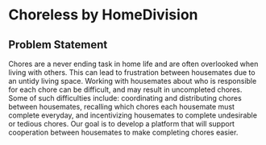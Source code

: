 # Choreless by HomeDivision
## Problem Statement
Chores are a never ending task in home life and are often overlooked when living with others. This can lead to frustration between housemates due to an untidy living space. Working with housemates about who is responsible for each chore can be difficult, and may result in uncompleted chores. Some of such difficulties include: coordinating and distributing chores between housemates, recalling which chores each housemate must complete everyday, and incentivizing housemates to complete undesirable or tedious chores. Our goal is to develop a platform that will support cooperation between housemates to make completing chores easier.